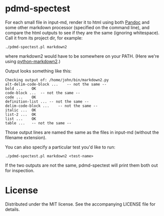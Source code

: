 # pdmd-spectest

For each small file in input-md, render it to html using both
[Pandoc](http://johnmacfarlane.net/pandoc/) and some other markdown
processor (specified on the command line), and compare the html
outputs to see if they are the same (ignoring whitespace). Call it
from its project dir, for example:

    ./pdmd-spectest.pl markdown2

where markdown2 would have to be somewhere on your PATH. (Here we're
using [python-markdown2](https://github.com/trentm/python-markdown2).)

Output looks something like this:

~~~
Checking output of: /home/john/bin/markdown2.py
alt-delim-code-block ...	-- not the same --
bold ...	OK
code-block ...	-- not the same --
code ...	OK
definition-list ...	-- not the same --
delim-code-block ...	-- not the same --
italic ...	OK
list-2 ...	OK
list ...	OK
table ...	-- not the same --
~~~

Those output lines are named the same as the files in input-md
(without the filename extension).

You can also specify a particular test you'd like to run:

    ./pdmd-spectest.pl markdown2 <test-name>

If the two outputs are not the same, pdmd-spectest will print them
both out for inspection.


# License

Distributed under the MIT license. See the accompanying LICENSE file
for details.
